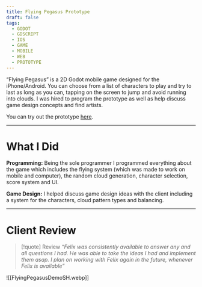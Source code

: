 ```yaml
---
title: Flying Pegasus Prototype
draft: false
tags:
  - GODOT
  - GDSCRIPT
  - IOS
  - GAME
  - MOBILE
  - WEB
  - PROTOTYPE
---
```

“Flying Pegasus” is a 2D Godot mobile game designed for the iPhone/Android. You can choose from a list of characters to play and try to last as long as you can, tapping on the screen to jump and avoid running into clouds. I was hired to program the prototype as well as help discuss game design concepts and find artists.

You can try out the prototype [here](https://illusionarrays.itch.io/temppegasusprototype).

---
# What I Did
**Programming:** Being the sole programmer I programmed everything about the game which includes the flying system (which was made to work on mobile and computer), the random cloud generation, character selection, score system and UI.

**Game Design:** I helped discuss game design ideas with the client including a system for the characters, cloud pattern types and balancing.

---
# Client Review

> [!quote] Review
> *“Felix was consistently available to answer any and all questions I had. He was able to take the ideas I had and implement them asap. I plan on working with Felix again in the future, whenever Felix is available”*

![[FlyingPegasusDemoSH.webp]]

